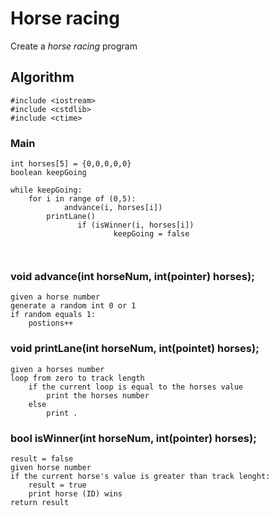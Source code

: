 # Horse racing
Create a *horse racing* program
## Algorithm
```
#include <iostream>
#include <cstdlib>
#include <ctime>
```
### Main
```
int horses[5] = {0,0,0,0,0}
boolean keepGoing

while keepGoing:
	for i in range of (0,5):
        	andvance(i, horses[i])
		printLane()
		       if (isWinner(i, horses[i])
				       keepGoing = false	
	
	
```
### void advance(int horseNum, int(pointer) horses);
```
given a horse number
generate a random int 0 or 1 
if random equals 1:
	postions++
```
### void printLane(int horseNum, int(pointet) horses);
```
given a horses number
loop from zero to track length
	if the current loop is equal to the horses value
		print the horses number
	else
		print .
```
### bool isWinner(int horseNum, int(pointer) horses);
```
result = false
given horse number
if the current horse's value is greater than track lenght:
	result = true
	print horse (ID) wins
return result
```
